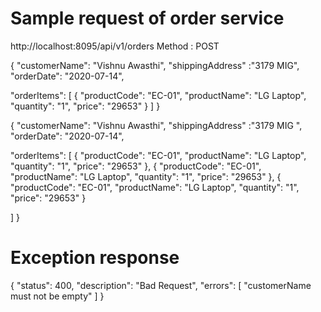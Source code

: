 # Sample request of order service
http://localhost:8095/api/v1/orders
Method : POST


{
  "customerName": "Vishnu Awasthi",
  "shippingAddress" :"3179 MIG",
  "orderDate": "2020-07-14",
 
  "orderItems": [
    {
      "productCode": "EC-01",
      "productName": "LG Laptop",
      "quantity": "1",
      "price": "29653"
    }
  ]
}

{
  "customerName": "Vishnu Awasthi",
  "shippingAddress" :"3179 MIG ",
  "orderDate": "2020-07-14",
 
  "orderItems": [
    {
      "productCode": "EC-01",
      "productName": "LG Laptop",
      "quantity": "1",
      "price": "29653"
    },
    {
      "productCode": "EC-01",
      "productName": "LG Laptop",
      "quantity": "1",
      "price": "29653"
    },
    {
      "productCode": "EC-01",
      "productName": "LG Laptop",
      "quantity": "1",
      "price": "29653"
    }
    
  ]
}

# Exception response 

{
    "status": 400,
    "description": "Bad Request",
    "errors": [
        "customerName must not be empty"
    ]
}